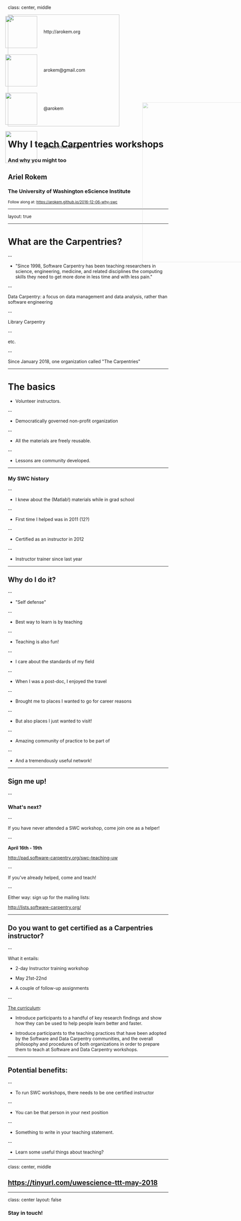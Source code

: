 
class: center, middle

<img src="images/escience.png" width=350>

# Why I teach Carpentries workshops
### And why you might too
## Ariel Rokem
### The University of Washington eScience Institute

<small>Follow along at: <a href="https://arokem.github.io/2016-12-06-why-swc">https://arokem.github.io/2016-12-06-why-swc</small>

---

layout: true

<div style="position: absolute; left: 650px; top: 370px;">
<image src="images/escience-network.png" width=500px style="opacity:0.4;filter:alpha(opacity=40);"> </div>


---

# What are the Carpentries?

--

- "Since 1998, Software Carpentry has been teaching researchers in science, engineering, medicine, and related disciplines the computing skills they need to get more done in less time and with less pain."

--

Data Carpentry: a focus on data management and data analysis, rather than software engineering

--

Library Carpentry 

--

etc.

--

Since January 2018, one organization called "The Carpentries"

---

# The basics


- Volunteer instructors.

--

- Democratically governed non-profit organization

--

- All the materials are freely reusable.

--

- Lessons are community developed.

---

### My SWC history

--

- I knew about the (Matlab!) materials while in grad school

--

- First time I helped was in 2011 (12?)

--

- Certified as an instructor in 2012

--

- Instructor trainer since last year



---

## Why do I do it?

--

- "Self defense"

--

- Best way to learn is by teaching

--

- Teaching is also fun!

--

- I care about the standards of my field

--

- When I was a post-doc, I enjoyed the travel

--

- Brought me to places I wanted to go for career reasons

--

- But also places I just wanted to visit!

--

- Amazing community of practice to be part of

--

- And a tremendously useful network!

---

## Sign me up!

--

### What's next?

--

If you have never attended a  SWC workshop, come join one as a helper!

--

**April 16th - 19th**

http://pad.software-carpentry.org/swc-teaching-uw

--

If you've already helped, come and teach!

--

Either way: sign up for the mailing lists:

http://lists.software-carpentry.org/

---

## Do you want to get certified as a Carpentries instructor?

--

What it entails:

- 2-day Instructor training workshop 

- May 21st-22nd

- A couple of follow-up assignments

--

[The curriculum](http://swcarpentry.github.io/instructor-training/):

- Introduce participants to a handful of key research findings and show how they can be used to help people learn better and faster.

- Introduce participants to the teaching practices that have been adopted by the Software and Data Carpentry communities, and the overall philosophy and procedures of both organizations in order to prepare them to teach at Software and Data Carpentry workshops.

---

## Potential benefits:

--

- To run SWC workshops, there needs to be one certified instructor

--

- You can be that person in your next position

--

- Something to write in your teaching statement.

--

- Learn some useful things about teaching?

---
class: center, middle

## https://tinyurl.com/uwescience-ttt-may-2018

---


class: center
layout: false

### Stay in touch!

<div style="position:absolute; left: 220px; top:100px;">
  <img src="images/globe-xxl.png" width="100px;" style="background:none; border:none; box-shadow:none;">
  <div style="position:absolute; left: 120px; top:40px;">http://arokem.org
  </div>
</div>
<div style="position:absolute; left: 220px; top:220px;">
  <img src="images/email-11-xxl.png" width="100px;" style="background:none; border:none; box-shadow:none;">
  <div style="position:absolute; left: 120px; top:40px;">arokem@gmail.com
  </div>
</div>
<div style="position:absolute; left: 220px; top:340px;">
  <img src="images/twitter-xxl.png" width="100px;" style="background:none; border:none; box-shadow:none;">
  <div style="position:absolute; left: 120px; top:40px;">@arokem
  </div>
</div>
<div style="position:absolute; left: 220px; top:460px;">
  <img src="images/github-6-xxl.png" width="100px;" style="background:none; border:none; box-shadow:none;">
  <div style="position:absolute; left: 120px; top:40px;">github.com/arokem
  </div>
</div>
